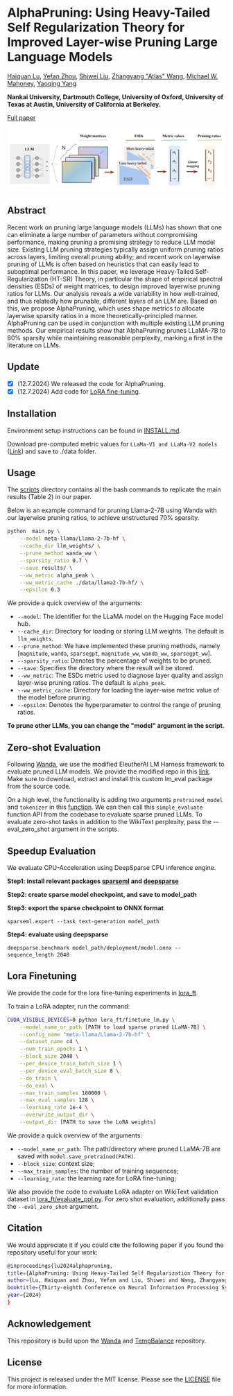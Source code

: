 #  AlphaPruning: Using Heavy-Tailed Self Regularization Theory for Improved Layer-wise Pruning Large Language Models

[Haiquan Lu](https://haiquanlu.github.io/), [Yefan Zhou](https://yefanzhou.github.io/), [Shiwei Liu](https://shiweiliuiiiiiii.github.io/), [Zhangyang "Atlas" Wang](https://vita-group.github.io/research.html), [Michael W. Mahoney](https://www.stat.berkeley.edu/~mmahoney/), [Yaoqing Yang](https://sites.google.com/site/yangyaoqingcmu/)

**Nankai University, Dartmouth College, University of Oxford, University of Texas at Austin, University of California at Berkeley.**

[Full paper](https://www.arxiv.org/pdf/2410.10912)

![system](assert/system_design.png)

## Abstract
Recent work on pruning large language models (LLMs) has shown that one can eliminate a large number of parameters without compromising performance, making pruning a promising strategy to
reduce LLM model size. Existing LLM pruning strategies typically assign uniform pruning ratios across layers, limiting overall pruning ability; and recent work on layerwise pruning of LLMs is often based on heuristics that can easily lead to suboptimal performance. In this paper, we leverage Heavy-Tailed Self-Regularization (HT-SR) Theory, in particular the shape of empirical spectral densities (ESDs) of weight matrices, to design improved layerwise pruning ratios for LLMs. Our analysis reveals a wide variability in how well-trained, and thus relatedly how prunable, different layers of an LLM are. Based on this, we propose AlphaPruning, which uses shape metrics to allocate layerwise sparsity ratios in a more theoretically-principled manner. AlphaPruning can be used in conjunction with multiple existing LLM pruning methods. Our empirical results show that AlphaPruning prunes LLaMA-7B to 80% sparsity while maintaining reasonable perplexity, marking a first in the literature on LLMs.

## Update
- [x] (12.7.2024) We released the code for AlphaPruning.
- [x] (12.7.2024) Add code for [LoRA fine-tuning](lora_ft).

## Installation
Environment setup instructions can be found in [INSTALL.md](INSTALL.md).

Download pre-computed metric values for `LLaMa-V1 and LLaMa-V2 models` ([Link](https://drive.google.com/drive/folders/17JbO5P4-Qfhl4i0K0MoCBLvHdM4DqoFh?usp=drive_link)) and save to ./data folder.

## Usage
The [scripts](scripts) directory contains all the bash commands to replicate the main results (Table 2) in our paper.

Below is an example command for pruning Llama-2-7B using Wanda with our layerwise pruning ratios, to achieve unstructured 70% sparsity.
```sh
python  main.py \
    --model meta-llama/Llama-2-7b-hf \
    --cache_dir llm_weights/ \
    --prune_method wanda_ww \
    --sparsity_ratio 0.7 \
    --save results/ \
    --ww_metric alpha_peak \
    --ww_metric_cache ./data/llama2-7b-hf/ \
    --epsilon 0.3
```
We provide a quick overview of the arguments:  
- `--model`: The identifier for the LLaMA model on the Hugging Face model hub.
- `--cache_dir`: Directory for loading or storing LLM weights. The default is `llm_weights`.
- `--prune_method`: We have implemented these pruning methods, namely [`magnitude`, `wanda`, `sparsegpt`, `magnitude_ww`, `wanda_ww`, `sparsegpt_ww`].
- `--sparsity_ratio`: Denotes the percentage of weights to be pruned.
- `--save`: Specifies the directory where the result will be stored.
- `--ww_metric`: The ESDs metric used to diagnose layer quality and assign layer-wise pruning ratios. The default is `alpha_peak`.
- `--ww_metric_cache`: Directory for loading the layer-wise metric value of the model before pruning.
- `--epsilon`: Denotes the hyperparameter to control the range of pruning ratios. 

**To prune other LLMs, you can change the "model" argument in the script.**

## Zero-shot Evaluation
Following [Wanda](https://github.com/locuslab/wanda?tab=readme-ov-file), we use the modified EleutherAI LM Harness framework to evaluate pruned LLM models. We provide the modified repo in this [link](https://drive.google.com/drive/folders/1-izPsaOAiatn6YJYGQD_PlzfPIdBoLBI?usp=drive_link). Make sure to download, extract and install this custom lm_eval package from the source code.

On a high level, the functionality is adding two arguments `pretrained_model` and `tokenizer` in this [function](https://github.com/EleutherAI/lm-evaluation-harness/blob/master/lm_eval/evaluator.py#L17). We can then call this `simple_evaluate` function API from the codebase to evaluate sparse pruned LLMs. To evaluate zero-shot tasks in addition to the WikiText perplexity, pass the --eval_zero_shot argument in the scripts.

## Speedup Evaluation
We evaluate CPU-Acceleration using DeepSparse CPU inference engine.

**Step1: install relevant packages [sparseml](https://github.com/neuralmagic/sparseml) and [deepsparse](https://github.com/neuralmagic/deepsparse)**

**Step2: create sparse model checkpoint, and save to model_path**

**Step3: export the sparse checkpoint to ONNX format**
```
sparseml.export --task text-generation model_path
```

**Step4: evaluate using deepsparse**
```
deepsparse.benchmark model_path/deployment/model.onnx --sequence_length 2048
```

## Lora Finetuning
We provide the code for the lora fine-tuning experiments in [lora_ft](lora_ft).

To train a LoRA adapter, run the command:
```sh
CUDA_VISIBLE_DEVICES=0 python lora_ft/finetune_lm.py \
    --model_name_or_path [PATH to load sparse pruned LLaMA-7B] \
    --config_name "meta-llama/Llama-2-7b-hf" \
    --dataset_name c4 \
    --num_train_epochs 1 \
    --block_size 2048 \
    --per_device_train_batch_size 1 \
    --per_device_eval_batch_size 8 \
    --do_train \
    --do_eval \
    --max_train_samples 100000 \
    --max_eval_samples 128 \
    --learning_rate 1e-4 \
    --overwrite_output_dir \
    --output_dir [PATH to save the LoRA weights]
```
We provide a quick overview of the arguments:  
- `--model_name_or_path`: The path/directory where pruned LLaMA-7B are saved with `model.save_pretrained(PATH)`.
- `--block_size`: context size;
- `--max_train_samples`: the number of training sequences;
- `--learning_rate`: the learning rate for LoRA fine-tuning;

We also provide the code to evaluate LoRA adapter on WikiText validation dataset in [lora_ft/evaluate_ppl.py](lora_ft/evaluate_ppl.py). For zero shot evaluation, additionally pass the `--eval_zero_shot` argument.

## Citation
We would appreciate it if you could cite the following paper if you found the repository useful for your work:

```bash
@inproceedings{lu2024alphapruning,
title={AlphaPruning: Using Heavy-Tailed Self Regularization Theory for Improved Layer-wise Pruning of Large Language Models},
author={Lu, Haiquan and Zhou, Yefan and Liu, Shiwei and Wang, Zhangyang and Mahoney, Michael W and Yang, Yaoqing},
booktitle={Thirty-eighth Conference on Neural Information Processing Systems},
year={2024}
}
```

## Acknowledgement
This repository is build upon the [Wanda](https://github.com/locuslab/wanda/tree/main) and [TempBalance](https://github.com/YefanZhou/TempBalance/tree/main) repository.

## License
This project is released under the MIT license. Please see the [LICENSE](LICENSE) file for more information.
